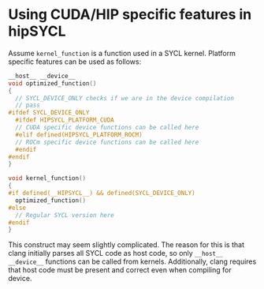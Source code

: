 # Using CUDA/HIP specific features in hipSYCL

Assume `kernel_function` is a function used in a SYCL kernel. Platform specific features can be used as follows:
```cpp
__host__ __device__
void optimized_function()
{
  // SYCL_DEVICE_ONLY checks if we are in the device compilation
  // pass
#ifdef SYCL_DEVICE_ONLY
  #ifdef HIPSYCL_PLATFORM_CUDA
  // CUDA specific device functions can be called here
  #elif defined(HIPSYCL_PLATFORM_ROCM)
  // ROCm specific device functions can be called here
  #endif
#endif
}

void kernel_function()
{
#if defined(__HIPSYCL__) && defined(SYCL_DEVICE_ONLY)
  optimized_function()
#else
  // Regular SYCL version here
#endif
}
```
This construct may seem slightly complicated. The reason for this is that clang initially parses all SYCL code as host code, so only `__host__ __device__` functions can be called from kernels. Additionally, clang requires that host code must be present and correct even when compiling for device.